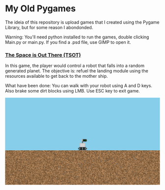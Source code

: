 # My Old Pygames

The ideia of this repository is upload games that I created using the Pygame Library, but for some reason I abondonded.

Warning: You'll need python installed to run the games, double clicking Main.py or main.py. If you find a .psd file, use GIMP to open it.

### [The Space is Out There (TSOT)](TSOT.zip)
In this game, the player would control a robot that falls into a random generated planet. The objective is: refuel the landing module using the resources available to get back to the mother ship.

What have been done: You can walk with your robot using A and D keys. Also brake some dirt blocks using LMB. Use ESC key to exit game.

![TSOT print](TSOT_print1.png)
